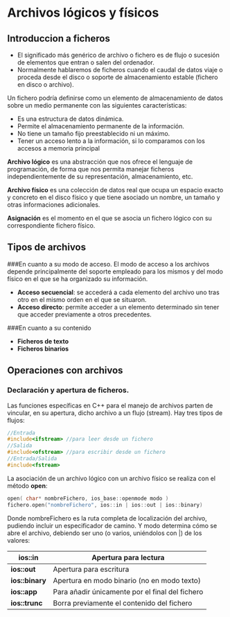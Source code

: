 # Archivos lógicos y físicos

## Introduccion a ficheros
- El significado más genérico de archivo o fichero es de flujo o sucesión de elementos que entran o salen del ordenador.
- Normalmente hablaremos de ficheros cuando el caudal de datos viaje o proceda desde el disco o soporte de almacenamiento estable (fichero en disco o archivo).

Un fichero podría definirse como un elemento de almacenamiento de datos sobre un medio permanente con las siguientes características:
  - Es una estructura de datos dinámica.
  - Permite el almacenamiento permanente de la información.
  - No tiene un tamaño fijo preestablecido ni un máximo.
  - Tener un acceso lento a la información, si lo comparamos con los accesos a memoria principal

**Archivo lógico** es una abstracción que nos ofrece el lenguaje de programación, de forma que nos permita manejar ficheros independientemente de su representación, almacenamiento, etc.

**Archivo físico** es una colección de datos real que ocupa un espacio exacto y concreto en el disco físico y que tiene asociado un nombre, un tamaño y otras informaciones adicionales.

**Asignación** es el momento en el que se asocia un fichero lógico con su
correspondiente fichero físico.

## Tipos de archivos
###En cuanto a su modo de acceso.
El modo de acceso a los archivos depende principalmente del soporte empleado para los mismos y del modo físico en el que se ha organizado su información.
  - **Acceso secuencial**: se accederá a cada elemento del archivo uno tras otro en el mismo orden en el que se situaron.
  - **Acceso directo**: permite acceder a un elemento determinado sin tener que acceder previamente a otros precedentes.

###En cuanto a su contenido
  - **Ficheros de texto**
  - **Ficheros binarios**

## Operaciones con archivos
### Declaración y apertura de ficheros.
Las funciones específicas en C++ para el manejo de archivos parten de
vincular, en su apertura, dicho archivo a un flujo (stream). Hay tres tipos de
flujos:
```cpp
//Entrada
#include<ifstream> //para leer desde un fichero
//Salida
#include<ofstream> //para escribir desde un fichero
//Entrada/Salida
#include<fstream>
```
La asociación de un archivo lógico con un archivo físico se realiza con el
método **open**:
```cpp
open( char* nombreFichero, ios_base::openmode modo )
fichero.open("nombreFichero", ios::in | ios::out | ios::binary)
```
Donde nombreFichero es la ruta completa de localización del archivo,
pudiendo incluir un especificador de camino. Y modo determina cómo se
abre el archivo, debiendo ser uno (o varios, uniéndolos con |) de los valores:

| **ios::in**     | Apertura para lectura                        |
|-----------------|----------------------------------------------|
| **ios::out**    | Apertura para escritura                      |
| **ios::binary** | Apertura en modo binario (no en modo texto)  |
| **ios::app**    | Para añadir únicamente por el final del fichero |
| **ios::trunc**  | Borra previamente el contenido del fichero   |


